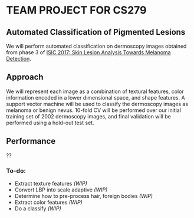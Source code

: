# TEAM PROJECT FOR CS279

## Automated Classification of Pigmented Lesions 

We will perform automated classification on dermoscopy images obtained from phase 3 of [ISIC 2017: Skin Lesion Analysis Towards Melanoma Detection](https://challenge.kitware.com/#challenge/583f126bcad3a51cc66c8d9a). 

## Approach

We will represent each image as a combination of textural features, color information encoded in a lower dimensional space, and shape features. A support vector machine will be used to classify the dermoscopy images as melanoma or benign nevus. 10-fold CV will be performed over our initial training set of 2002 dermoscopy images, and final validation will be performed using a hold-out test set. 

## Performance 
??


### To-do: 
* Extract texture features *(WIP)*
* Convert LBP into scale adaptive *(WIP)*
* Determine how to pre-process hair, foreign bodies *(WIP)*
* Extract color features *(WIP)*	
* Do a classify *(WIP)*


